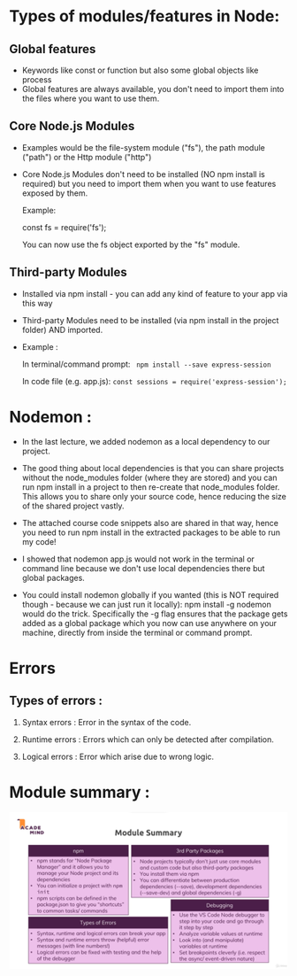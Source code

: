 # Types of modules/features in Node:

## Global features
* Keywords like const or function but also some global objects like process
* Global features are always available, you don't need to import them into the files where you want to use them.


## Core Node.js Modules 
* Examples would be the file-system module ("fs"), the path module ("path") or the Http module ("http")
* Core Node.js Modules don't need to be installed (NO npm install is required) but you need to import them when you want to use features exposed by them.

    Example:

    const fs = require('fs');

    You can now use the fs object exported by the "fs" module.


## Third-party Modules
* Installed via npm install - you can add any kind of feature to your app via this way

* Third-party Modules need to be installed (via npm install in the project folder) AND imported.

* Example :

    In terminal/command prompt: ` npm install --save express-session`

    In code file (e.g. app.js): `const sessions = require('express-session');`


# Nodemon : 

* In the last lecture, we added nodemon as a local dependency to our project.

* The good thing about local dependencies is that you can share projects without the node_modules folder (where they are stored) and you can run npm install in a project to then re-create that node_modules folder. This allows you to share only your source code, hence reducing the size of the shared project vastly.

* The attached course code snippets also are shared in that way, hence you need to run npm install in the extracted packages to be able to run my code!

* I showed that nodemon app.js would not work in the terminal or command line because we don't use local dependencies there but global packages.

* You could install nodemon globally if you wanted (this is NOT required though - because we can just run it locally): npm install -g nodemon would do the trick. Specifically the -g flag ensures that the package gets added as a global package which you now can use anywhere on your machine, directly from inside the terminal or command prompt.

# Errors

## Types of errors :

1) Syntax errors : Error in the syntax of the code.

2) Runtime errors : Errors which can only be detected after compilation.

3) Logical errors : Error which arise due to wrong logic.


# Module summary : 

![](2022-02-18-14-24-51.png)